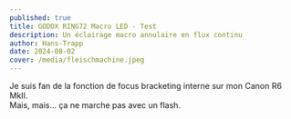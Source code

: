 ```yaml
---
published: true
title: GODOX RING72 Macro LED - Test
description: Un éclairage macro annulaire en flux continu
author: Hans-Trapp
date: 2024-08-02
cover: /media/fleischmachine.jpeg
---
```

Je suis fan de la fonction de focus bracketing interne sur mon Canon R6 MkII.  
Mais, mais... ça ne marche pas avec un flash.
